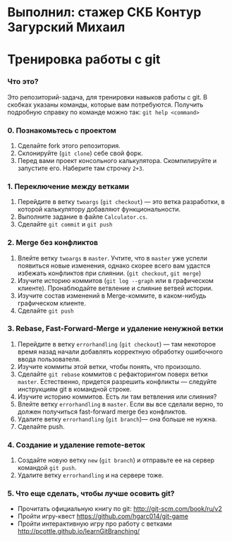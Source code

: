 # Выполнил: стажер СКБ Контур Загурский Михаил


# Тренировка работы с git

### Что это?

Это репозиторий-задача, для тренировки навыков работы с git.
В скобках указаны команды, которые вам потребуются. Получить подробную справку по команде можно так: `git help <command>`

### 0. Познакомьтесь с проектом

1. Сделайте fork этого репозитория.
2. Склонируйте (`git clone`) себе свой форк.
3. Перед вами проект консольного калькулятора. Скомпилируйте и запустите его. Наберите там строчку `2+3`.

### 1. Переключение между ветками

1. Перейдите в ветку `twoargs` (`git checkout`) — это ветка разработки, в которой калькулятору добавляют функциональности. 
2. Выполните задание в файле `Calculator.cs`.
3. Сделайте `git commit` и `git push`

### 2. Merge без конфликтов

1. Влейте ветку `twoargs` в `master`. Учтите, что в `master` уже успели появиться новые изменения, однако скорее всего вам удастся избежать конфликтов при слиянии. (`git checkout`, `git merge`)
2. Изучите историю коммитов (`git log --graph` или в графическом клиенте). Пронаблюдайте ветвление и слияние ветвей истории.
3. Изучите состав изменений в Merge-коммите, в каком-нибудь графическом клиенте.
4. Сделайте `git push`


### 3. Rebase, Fast-Forward-Merge и удаление ненужной ветки

1. Перейдите в ветку `errorhandling` (`git checkout`) — там некоторое время назад начали добавлять корректную обработку ошибочного ввода пользователя. 
2. Изучите коммиты этой ветки, чтобы понять, что произошло.
3. Сделайте `git rebase` коммитов с рефакторингом поверх ветки `master`. Естественно, придется разрешить конфликты — следуйте инструкциям git в командной строке.
4. Изучите историю коммитов. Есть ли там ветвления или слияния?
5. Влейте ветку `errorhandling` в `master`. Если вы все сделали верно, то должен получиться fast-forward merge без конфликтов.
6. Удалите ветку `errorhandling` (`git branch`)— она больше не нужна.
7. Сделайте push.

### 4. Создание и удаление remote-веток

1. Создайте новую ветку `new` (`git branch`) и отправьте ее на сервер командой `git push`.
2. Удалите ветку `errorhandling` и на сервере тоже.

### 5. Что еще сделать, чтобы лучше осовить git?

* Прочитать официальную книгу по git: http://git-scm.com/book/ru/v2
* Пройти игру-квест  https://github.com/hgarc014/git-game
* Пройти интерактивную игру про работу с ветками http://pcottle.github.io/learnGitBranching/
